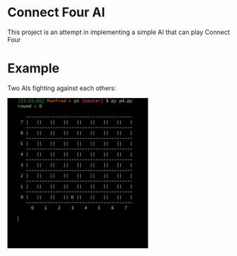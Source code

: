 
# Connect Four AI
This project is an attempt in implementing a simple AI that can play Connect Four

# Example

Two AIs fighting against each others:

![AI Demo gif](img/demo-connect-four.gif)
